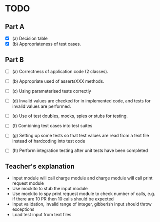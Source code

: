 # TODO
## Part A
- [X] (a) Decision table  
- [X] (b) Appropriateness of test cases.

## Part B
- [ ] (a) Correctness of application code (2 classes).  
- [ ] (b) Appropriate used of assertsXXX methods.  
- [ ] (c) Using parameterised tests correctly  
- [ ] (d) Invalid values are checked for in implemented code, and tests for invalid values are performed.  
- [ ] (e) Use of test doubles, mocks, spies or stubs for testing.  
- [ ] (f) Combining test cases into test suites  
- [ ] (g) Setting up some tests so that test values are read from a text file instead of hardcoding into test code
- [ ] (h) Perform integration testing after unit tests have been completed


## Teacher's explanation
- Input module will call charge module and charge module will call print request module
- Use mockito to stub the input module
- Use mockito to spy print request module to check number of calls, e.g. if there are 10 PR then 10 calls should be expected
- Input validation, invalid range of integer, gibberish input should throw exceptions
- Load test input from text files 

